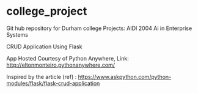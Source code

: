 # college_project

Git hub repository for Durham college Projects: AIDI 2004 Ai in Enterprise Systems

CRUD Application Using Flask

App Hosted Courtesy of Python Anywhere, Link: http://eltonmonteiro.pythonanywhere.com/

Inspired by the article (ref) : https://www.askpython.com/python-modules/flask/flask-crud-application

